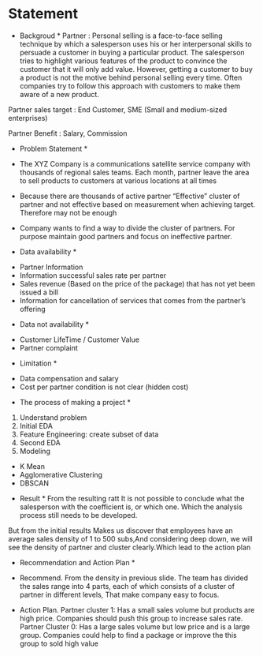# Statement

* Backgroud *
Partner : Personal selling is a face-to-face selling technique by which a salesperson uses his or her interpersonal skills to persuade a customer in buying a particular product. The salesperson tries to highlight various features of the product to convince the customer that it will only add value. However, getting a customer to buy a product is not the motive behind personal selling every time. Often companies try to follow this approach with customers to make them aware of a new product.

Partner sales target : End Customer, SME (Small and medium-sized enterprises)

Partner Benefit : Salary, Commission


* Problem Statement *

- The XYZ Company is a communications satellite service company with thousands of regional sales teams. Each month, partner leave the area to sell products to customers at various locations at all times

- Because there are thousands of active partner “Effective” cluster of partner and not effective based on measurement when achieving target. Therefore may not be enough 

- Company wants to find a way to divide the cluster of partners. For purpose maintain good partners and focus on  ineffective partner.

* Data availability * 

- Partner Information
- Information successful sales rate per partner 
- Sales revenue (Based on the price of the package) that has not yet been issued a bill
- Information for cancellation of services that comes from the partner’s offering

* Data not availability *

- Customer LifeTime / Customer Value
- Partner complaint

* Limitation *
- Data compensation and salary
- Cost per partner condition is not clear (hidden cost)


* The process of making a project *

1. Understand problem
2. Initial EDA
3. Feature Engineering: create subset of data 
4. Second EDA
5. Modeling
  - K Mean
  - Agglomerative Clustering
  - DBSCAN

* Result *
From the resulting ratt It is not possible to conclude what the salesperson with the coefficient is, or which one. Which the analysis process still needs to be developed.

But from the initial results Makes us discover that employees have an average sales density of 1 to 500 subs,And considering deep down, we will see the density of partner and cluster clearly.Which lead to the action plan

* Recommendation and Action Plan * 

- Recommend.
From the density in previous slide.
The team has divided the sales range into 4 parts, each of which consists of a cluster of partner in different levels, That make company easy to focus.

- Action Plan.
Partner cluster 1: Has a small sales volume but products are high price. Companies should push this group to increase sales rate.
Partner Cluster 0: Has a large sales volume but low price and is a large group. Companies could help to find a package or improve the this group to sold high value
